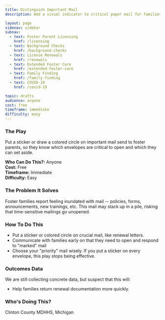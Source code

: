 ```yaml
---
title: Distinguish Important Mail
description: Add a visual indicator to critical paper mail for families to differentiate.

layout: page
sidenav: sidebar
subnav:
  - text: Foster Parent Licensing
    href: /licensing
  - text: Background Checks
    href: /background-checks
  - text: License Renewals
    href: /renewals
  - text: Extended Foster Care
    href: /extended-foster-care
  - text: Family Finding
    href: /family-finding
  - text: COVID-19
    href: /covid-19

topic: drafts
audience: anyone
cost: free
timeframe: immediate
difficulty: easy
---
```



### The Play

Put a sticker or draw a colored circle on important mail send to foster parents, so they know which envelopes are critical to open and which they can set aside.

**Who Can Do This?:**
Anyone<br />
**Cost:**
Free<br />
**Timeframe:**
Immediate<br />
**Difficulty:**
Easy<br />

### The Problem It Solves

Foster families report feeling inundated with mail -- policies, forms, announcements, new trainings, etc. This mail may stack up in a pile, risking that time-sensitive mailings go unopened.

### How To Do This

* Put a sticker or colored circle on crucial mail, like renewal letters.
* Communicate with families early on that they need to open and respond to "marked" mail
* Choose your "priority" mail wisely. If you put a sticker on every envelope, this play stops being effective.


### Outcomes Data

We are still collecting concrete data, but suspect that this will:

* Help families return renewal documentation more quickly.

### Who's Doing This?

Clinton County MDHHS, Michigan